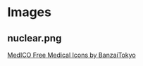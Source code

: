 # Images

## nuclear.png

[MedICO Free Medical Icons by BanzaiTokyo](https://www.iconfinder.com/icons/81024/nuclear_icon)